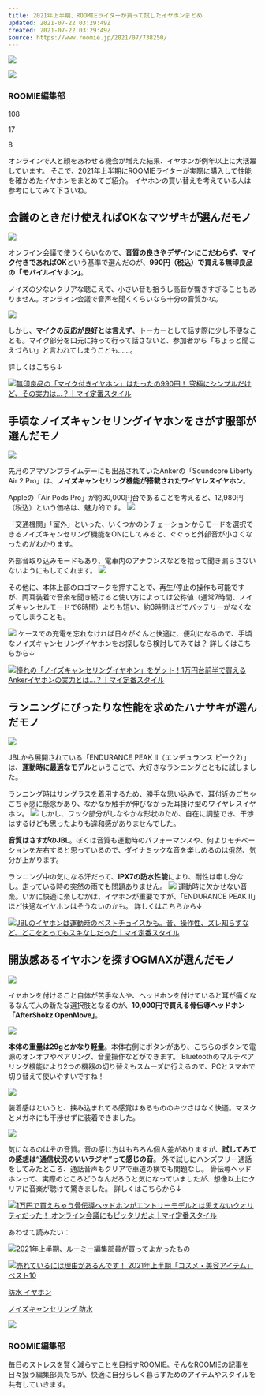```yaml
---
title: 2021年上半期、ROOMIEライターが買って試したイヤホンまとめ
updated: 2021-07-22 03:29:49Z
created: 2021-07-22 03:29:49Z
source: https://www.roomie.jp/2021/07/738250/
---
```


 ![](https://assets.media-platform.com/roomie/dist/images/2021/07/240628533cb94f60b3381dbbaa841887-1.jpg)

![](https://www.roomie.jp/wp-content/uploads/userphoto/31.jpg)

### ROOMIE編集部

 108

 17

 8

オンラインで人と顔をあわせる機会が増えた結果、イヤホンが例年以上に大活躍しています。
そこで、2021年上半期にROOMIEライターが実際に購入して性能を確かめたイヤホンをまとめてご紹介。
イヤホンの買い替えを考えている人は参考にしてみて下さいね。

## 会議のときだけ使えればOKなマツザキが選んだモノ

![](https://assets.media-platform.com/roomie/dist/images/2021/07/38395663fe34068b88e35c286bbeaf45-1.jpg)

オンライン会議で使うくらいなので、**音質の良さやデザインにこだわらず、マイク付きであればOK**という基準で選んだのが、**990円（税込）で買える無印良品の「モバイルイヤホン」**。

ノイズの少ないクリアな聴こえで、小さい音も拾うし高音が響きすぎることもありません。オンライン会議で音声を聞くくらいなら十分の音質かな。

![](https://assets.media-platform.com/roomie/dist/images/2021/07/e56bfb53df116f44a7d316453e1fc25d-1.jpg)

しかし、**マイクの反応が良好とは言えず**、トーカーとして話す際に少し不便なことも。マイク部分を口元に持って行って話さないと、参加者から「ちょっと聞こえづらい」と言われてしまうことも……。

詳しくはこちら↓

[ ![](https://assets.media-platform.com/roomie/dist/images/2021/07/240628533cb94f60b3381dbbaa841887.jpg)無印良品の「マイク付きイヤホン」はたったの990円！ 究極にシンプルだけど、その実力は…？｜マイ定番スタイル](https://www.roomie.jp/2021/07/736005/)

## 手頃なノイズキャンセリングイヤホンをさがす服部が選んだモノ

![](https://assets.media-platform.com/roomie/dist/images/2021/07/image4-1.jpg)

先月のアマゾンプライムデーにも出品されていたAnkerの「Soundcore Liberty Air 2 Pro」は、**ノイズキャンセリング機能が搭載されたワイヤレスイヤホン**。

Appleの「Air Pods Pro」が約30,000円台であることを考えると、12,980円（税込）という価格は、魅力的です。
![](https://assets.media-platform.com/roomie/dist/images/2021/07/image15-1.jpg)

「交通機関」「室外」といった、いくつかのシチェーションからモードを選択できるノイズキャンセリング機能をONにしてみると、ぐぐっと外部音が小さくなったのがわかります。

外部音取り込みモードもあり、電車内のアナウンスなどを拾って聞き漏らさないないようにもしてくれます。
![](https://assets.media-platform.com/roomie/dist/images/2021/07/image22-1.jpg)

その他に、本体上部のロゴマークを押すことで、再生/停止の操作も可能ですが、両耳装着で音楽を聞き続けると使い方によっては公称値（通常7時間、ノイズキャンセルモードで6時間）よりも短い、約3時間ほどでバッテリーがなくなってしまうことも。

![](https://assets.media-platform.com/roomie/dist/images/2021/07/image3-1.jpg)
ケースでの充電を忘れなければ日々がぐんと快適に、便利になるので、手頃なノイズキャンセリングイヤホンをお探しなら検討してみては？
詳しくはこちらから↓

[ ![](https://assets.media-platform.com/roomie/dist/images/2021/07/image8.jpg)憧れの「ノイズキャンセリングイヤホン」をゲット！1万円台前半で買えるAnkerイヤホンの実力とは…？｜マイ定番スタイル](https://www.roomie.jp/2021/07/736453/)

## ランニングにぴったりな性能を求めたハナサキが選んだモノ

![](https://assets.media-platform.com/roomie/dist/images/2021/07/JBL_02.jpg)

JBLから展開されている「ENDURANCE PEAK Ⅱ（エンデュランス ピーク2）」は、**運動時に最適なモデル**ということで、大好きなランニングとともに試しました。

ランニング時はサングラスを着用するため、勝手な思い込みで、耳付近のごちゃごちゃ感に懸念があり、なかなか触手が伸びなかった耳掛け型のワイヤレスイヤホン。
![](https://assets.media-platform.com/roomie/dist/images/2021/07/JBL_01.jpg)
しかし、フック部分がしなやかな形状のため、自在に調整でき、干渉はするけども思ったよりも違和感がありませんでした。

**音質はさすがのJBL**。ぼくは音質も運動時のパフォーマンスや、何よりモチベーションを左右すると思っているので、ダイナミックな音を楽しめるのは俄然、気分が上がります。

ランニング中の気になる汗だって、**IPX7の防水性能**により、耐性は申し分なし。走っている時の突然の雨でも問題ありません。
![](https://assets.media-platform.com/roomie/dist/images/2021/07/JBL_06.jpg)
運動時に欠かせない音楽。いかに快適に楽しむかは、イヤホンが重要ですが、「ENDURANCE PEAK Ⅱ」ほど快適なイヤホンはそうないのかも。
詳しくはこちらから↓

[ ![](https://assets.media-platform.com/roomie/dist/images/2021/03/JBL_main.jpg)JBLのイヤホンは運動時のベストチョイスかも。音、操作性、ズレ知らずなど、どこをとってもスキなしだった｜マイ定番スタイル](https://www.roomie.jp/2021/03/701777/)

## 開放感あるイヤホンを探すOGMAXが選んだモノ

![](https://assets.media-platform.com/roomie/dist/images/2021/07/openmove-1.jpg)

イヤホンを付けること自体が苦手な人や、ヘッドホンを付けていると耳が痛くなるなんて人の新たな選択肢となるのが、**10,000円で買える骨伝導ヘッドホン「AfterShokz OpenMove」**。

![](https://assets.media-platform.com/roomie/dist/images/2021/07/openmove-7.jpg)

**本体の重量は29gとかなり軽量**。本体右側にボタンがあり、こちらのボタンで電源のオンオフやペアリング、音量操作などができます。
Bluetoothのマルチペアリング機能により2つの機器の切り替えもスムーズに行えるので、PCとスマホで切り替えて使いやすいですね！

![](https://assets.media-platform.com/roomie/dist/images/2021/07/openmove-6.jpg)

装着感はというと、挟み込まれてる感覚はあるもののキツさはなく快適。マスクとメガネにも干渉せずに装着できました。

![](https://assets.media-platform.com/roomie/dist/images/2021/07/openmove-10.jpg)

気になるのはその音質。音の感じ方はもちろん個人差がありますが、**試してみての感想は“通信状況のいいラジオ”って感じの音**。
外で試しにハンズフリー通話をしてみたところ、通話音声もクリアで車道の横でも問題なし。
骨伝導ヘッドホンって、実際のところどうなんだろうと気になっていましたが、想像以上にクリアに音楽が聴けて驚きました。
詳しくはこちらから↓

[ ![](https://assets.media-platform.com/roomie/dist/images/2021/02/openmove-8.jpg)1万円で買えちゃう骨伝導ヘッドホンがエントリーモデルとは思えないクオリティだった！ オンライン会議にもピッタリだよ｜マイ定番スタイル](https://www.roomie.jp/2021/02/696759/)

あわせて読みたい：

[ ![](https://assets.media-platform.com/roomie/dist/images/2021/07/roomie_bestbuy_halfyear2.jpg)2021年上半期、ルーミー編集部員が買ってよかったもの](https://www.roomie.jp/2021/07/736739/)

[ ![](https://assets.media-platform.com/roomie/dist/images/2021/07/kamihanki.jpg)売れているには理由があるんです！ 2021年上半期「コスメ・美容アイテム」ベスト10](https://www.roomie.jp/2021/07/737660/)

 [防水 イヤホン](https://www.roomie.jp/tags_detail/?labels=%E9%98%B2%E6%B0%B4,%E3%82%A4%E3%83%A4%E3%83%9B%E3%83%B3)

 [ノイズキャンセリング 防水](https://www.roomie.jp/tags_detail/?labels=%E3%83%8E%E3%82%A4%E3%82%BA%E3%82%AD%E3%83%A3%E3%83%B3%E3%82%BB%E3%83%AA%E3%83%B3%E3%82%B0,%E9%98%B2%E6%B0%B4)

![](https://www.roomie.jp/wp-content/uploads/userphoto/31.jpg)

### ROOMIE編集部

毎日のストレスを賢く減らすことを目指すROOMIE。そんなROOMIEの記事を日々扱う編集部員たちが、快適に自分らしく暮らすためのアイテムやスタイルを共有していきます。